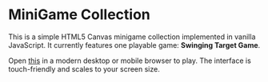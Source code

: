 # MiniGame Collection

This is a simple HTML5 Canvas minigame collection implemented in vanilla JavaScript. It currently features one playable game: **Swinging Target Game**.

Open [this](https://www.isageek.com.br/quickPlay/) in a modern desktop or mobile browser to play. The interface is touch-friendly and scales to your screen size.

